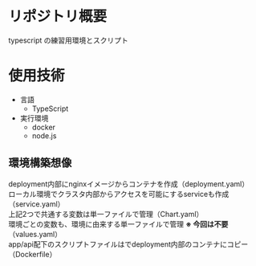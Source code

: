 # リポジトリ概要
typescript の練習用環境とスクリプト

# 使用技術
- 言語
    - TypeScript
- 実行環境
    - docker
    - node.js

## 環境構築想像
deployment内部にnginxイメージからコンテナを作成（deployment.yaml）  
ローカル環境でクラスタ内部からアクセスを可能にするserviceも作成（service.yaml）  
上記2つで共通する変数は単一ファイルで管理（Chart.yaml）  
環境ごとの変数も、環境に由来する単一ファイルで管理 **※ 今回は不要**（values.yaml）  
app/api配下のスクリプトファイルはでdeployment内部のコンテナにコピー（Dockerfile）  
